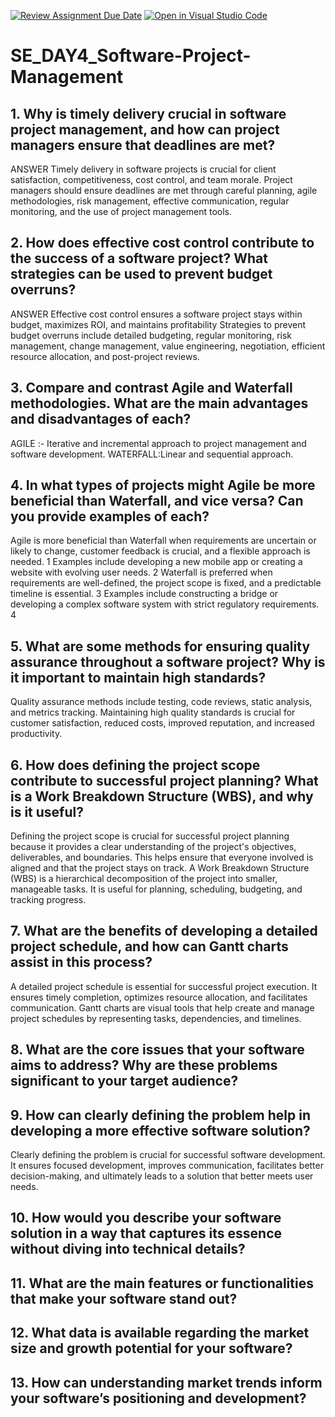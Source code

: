[![Review Assignment Due Date](https://classroom.github.com/assets/deadline-readme-button-22041afd0340ce965d47ae6ef1cefeee28c7c493a6346c4f15d667ab976d596c.svg)](https://classroom.github.com/a/9pw6JKcu)
[![Open in Visual Studio Code](https://classroom.github.com/assets/open-in-vscode-2e0aaae1b6195c2367325f4f02e2d04e9abb55f0b24a779b69b11b9e10269abc.svg)](https://classroom.github.com/online_ide?assignment_repo_id=17737767&assignment_repo_type=AssignmentRepo)
# SE_DAY4_Software-Project-Management
## 1. Why is timely delivery crucial in software project management, and how can project managers ensure that deadlines are met?
ANSWER 
Timely delivery in software projects is crucial for client satisfaction, competitiveness, cost control, and team morale. Project managers should ensure deadlines are met through careful planning, agile methodologies, risk management, effective communication, regular monitoring, and the use of project management tools.
## 2. How does effective cost control contribute to the success of a software project? What strategies can be used to prevent budget overruns?
ANSWER
Effective cost control ensures a software project stays within budget, maximizes ROI, and maintains profitability
Strategies to prevent budget overruns include detailed budgeting, regular monitoring, risk management, change management, value engineering, negotiation, efficient resource allocation, and post-project reviews.
## 3. Compare and contrast Agile and Waterfall methodologies. What are the main advantages and disadvantages of each?
AGILE :- Iterative and incremental approach to project
management and software development.
WATERFALL:Linear and sequential approach.
## 4. In what types of projects might Agile be more beneficial than Waterfall, and vice versa? Can you provide examples of each?
Agile is more beneficial than Waterfall when requirements are uncertain or likely to change, customer feedback is crucial, and a flexible approach is needed. 1  Examples include developing a new mobile app or creating a website with evolving user needs. 2  Waterfall is preferred when requirements are well-defined, the project scope is fixed, and a predictable timeline is essential. 3  Examples include constructing a bridge or developing a complex software system with strict regulatory requirements. 4    

## 5. What are some methods for ensuring quality assurance throughout a software project? Why is it important to maintain high standards?
Quality assurance methods include testing, code reviews, static analysis, and metrics tracking. Maintaining high quality standards is crucial for customer satisfaction, reduced costs, improved reputation, and increased productivity.

## 6. How does defining the project scope contribute to successful project planning? What is a Work Breakdown Structure (WBS), and why is it useful?
Defining the project scope is crucial for successful project planning because it provides a clear understanding of the project's objectives, deliverables, and boundaries. This helps ensure that everyone involved is aligned and that the project stays on track. A Work Breakdown Structure (WBS) is a hierarchical decomposition of the project into smaller, manageable tasks. It is useful for planning, scheduling, budgeting, and tracking progress.
## 7. What are the benefits of developing a detailed project schedule, and how can Gantt charts assist in this process?
A detailed project schedule is essential for successful project execution. It ensures timely completion, optimizes resource allocation, and facilitates communication. Gantt charts are visual tools that help create and manage project schedules by representing tasks, dependencies, and timelines.
## 8. What are the core issues that your software aims to address? Why are these problems significant to your target audience?
## 9. How can clearly defining the problem help in developing a more effective software solution?
Clearly defining the problem is crucial for successful software development. It ensures focused development, improves communication, facilitates better decision-making, and ultimately leads to a solution that better meets user needs.
## 10. How would you describe your software solution in a way that captures its essence without diving into technical details?
## 11. What are the main features or functionalities that make your software stand out?
## 12. What data is available regarding the market size and growth potential for your software?
## 13. How can understanding market trends inform your software’s positioning and development?
